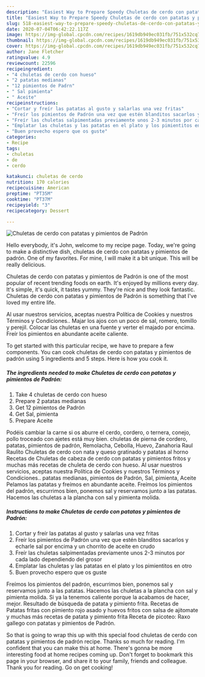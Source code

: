 ```yaml
---
description: "Easiest Way to Prepare Speedy Chuletas de cerdo con patatas y pimientos de Padrón"
title: "Easiest Way to Prepare Speedy Chuletas de cerdo con patatas y pimientos de Padrón"
slug: 518-easiest-way-to-prepare-speedy-chuletas-de-cerdo-con-patatas-y-pimientos-de-padron
date: 2020-07-04T06:42:22.117Z
image: https://img-global.cpcdn.com/recipes/1619db949ec031fb/751x532cq70/chuletas-de-cerdo-con-patatas-y-pimientos-de-padron-foto-principal.jpg
thumbnail: https://img-global.cpcdn.com/recipes/1619db949ec031fb/751x532cq70/chuletas-de-cerdo-con-patatas-y-pimientos-de-padron-foto-principal.jpg
cover: https://img-global.cpcdn.com/recipes/1619db949ec031fb/751x532cq70/chuletas-de-cerdo-con-patatas-y-pimientos-de-padron-foto-principal.jpg
author: Jane Fletcher
ratingvalue: 4.9
reviewcount: 22596
recipeingredient:
- "4 chuletas de cerdo con hueso"
- "2 patatas medianas"
- "12 pimientos de Padrn"
- " Sal pimienta"
- " Aceite"
recipeinstructions:
- "Cortar y freír las patatas al gusto y salarlas una vez fritas"
- "Freír los pimientos de Padrón una vez que estén blanditos sacarlos y echarle sal por encima y un chorrito de aceite en crudo"
- "Freír las chuletas salpimentadas previamente unos 2-3 minutos por cada lado dependiendo del grosor"
- "Emplatar las chuletas y las patatas en el plato y los pimientitos en otro"
- "Buen provecho espero que os guste"
categories:
- Recipe
tags:
- chuletas
- de
- cerdo

katakunci: chuletas de cerdo 
nutrition: 170 calories
recipecuisine: American
preptime: "PT35M"
cooktime: "PT37M"
recipeyield: "3"
recipecategory: Dessert

---
```



![Chuletas de cerdo con patatas y pimientos de Padrón](https://img-global.cpcdn.com/recipes/1619db949ec031fb/751x532cq70/chuletas-de-cerdo-con-patatas-y-pimientos-de-padron-foto-principal.jpg)

Hello everybody, it's John, welcome to my recipe page. Today, we're going to make a distinctive dish, chuletas de cerdo con patatas y pimientos de padrón. One of my favorites. For mine, I will make it a bit unique. This will be really delicious.

Chuletas de cerdo con patatas y pimientos de Padrón is one of the most popular of recent trending foods on earth. It's enjoyed by millions every day. It's simple, it's quick, it tastes yummy. They're nice and they look fantastic. Chuletas de cerdo con patatas y pimientos de Padrón is something that I've loved my entire life.

Al usar nuestros servicios, aceptas nuestra Política de Cookies y nuestros Términos y Condiciones.. Majar los ajos con un poco de sal, romero, tomillo y perejil. Colocar las chuletas en una fuente y verter el majado por encima. Freír los pimientos en abundante aceite caliente.


To get started with this particular recipe, we have to prepare a few components. You can cook chuletas de cerdo con patatas y pimientos de padrón using 5 ingredients and 5 steps. Here is how you cook it.

<!--inarticleads1-->

##### The ingredients needed to make Chuletas de cerdo con patatas y pimientos de Padrón:

1. Take 4 chuletas de cerdo con hueso
1. Prepare 2 patatas medianas
1. Get 12 pimientos de Padrón
1. Get  Sal, pimienta
1. Prepare  Aceite


Podéis cambiar la carne si os aburre el cerdo, cordero, o ternera, conejo, pollo troceado con ajetes está muy bien. chuletas de pierna de cordero, patatas, pimientos de padrón, Remolacha, Cebolla, Huevo, Zanahoria Raul Raulito Chuletas de cerdo con nata y queso gratinado y patatas al horno Recetas de Chuletas de cabeza de cerdo con patatas y pimientos fritos y muchas más recetas de chuleta de cerdo con hueso. Al usar nuestros servicios, aceptas nuestra Política de Cookies y nuestros Términos y Condiciones.. patatas medianas, pimientos de Padrón, Sal, pimienta, Aceite Pelamos las patatas y freímos en abundante aceite. Freímos los pimientos del padrón, escurrimos bien, ponemos sal y reservamos junto a las patatas. Hacemos las chuletas a la plancha con sal y pimienta molida. 

<!--inarticleads2-->

##### Instructions to make Chuletas de cerdo con patatas y pimientos de Padrón:

1. Cortar y freír las patatas al gusto y salarlas una vez fritas
1. Freír los pimientos de Padrón una vez que estén blanditos sacarlos y echarle sal por encima y un chorrito de aceite en crudo
1. Freír las chuletas salpimentadas previamente unos 2-3 minutos por cada lado dependiendo del grosor
1. Emplatar las chuletas y las patatas en el plato y los pimientitos en otro
1. Buen provecho espero que os guste


Freímos los pimientos del padrón, escurrimos bien, ponemos sal y reservamos junto a las patatas. Hacemos las chuletas a la plancha con sal y pimienta molida. Si ya la tenemos caliente porque la acabamos de hacer, mejor. Resultado de búsqueda de patata y pimiento frita. Recetas de Patatas fritas con pimiento rojo asado y huevos fritos con salsa de ajitomate y muchas más recetas de patata y pimiento frita Receta de picoteo: Raxo gallego con patatas y pimientos de Padrón. 

So that is going to wrap this up with this special food chuletas de cerdo con patatas y pimientos de padrón recipe. Thanks so much for reading. I'm confident that you can make this at home. There's gonna be more interesting food at home recipes coming up. Don't forget to bookmark this page in your browser, and share it to your family, friends and colleague. Thank you for reading. Go on get cooking!
